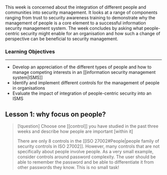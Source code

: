 This week is concerned about the integration of different people and communities into security management. It looks at a range of components ranging from trust to security awareness training to demonstrate why the management of people is a core element to a successful information security management system. The week concludes by asking what people-centric security might enable for an organisation and how such a change of perspective can be beneficial to security management.

### Learning Objectives

---

- Develop an appreciation of the different types of people and how to manage competing interests in an [[information security management system|ISMS]]
- Identify and implement different controls for the management of people in organisations
- Evaluate the impact of integration of people-centric security into an ISMS

## Lesson 1: why focus on people?
>[!question] Choose one [[control]] you have studied in the past three weeks and describe how people are important \[within it]
>
>There are only 8 controls in the [[ISO 27002#People|people family of security controls in ISO 27002]]. However, many controls that are not specifically about people involve people. As a very small example, consider controls around password complexity. The user should be able to remember the password and be able to differentiate it from other passwords they know. This is no small task!

